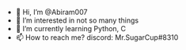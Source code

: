- 👋 Hi, I’m @Abiram007
- 👀 I’m interested in not so many things
- 🌱 I’m currently learning Python, C
- 📫 How to reach me? discord: Mr.SugarCup#8310



